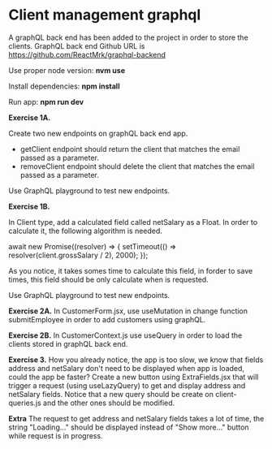 # **Client management graphql**

A graphQL back end has been added to the project in order to store the clients.
GraphQL back end Github URL is https://github.com/ReactMrk/graphql-backend

Use proper node version: **nvm use**

Install dependencies: **npm install**

Run app: **npm run dev**

**Exercise 1A.**

Create two new endpoints on graphQL back end app.

- getClient endpoint should return the client that matches the email passed as a parameter.
- removeClient endpoint should delete the client that matches the email passed as a parameter.

Use GraphQL playground to test new endpoints.

**Exercise 1B.**

In Client type, add a calculated field called netSalary as a Float. In order to calculate it, the following algorithm is needed.

await new Promise((resolver) => {
setTimeout(() => resolver(client.grossSalary / 2), 2000);
});

As you notice, it takes somes time to calculate this field, in forder to save times, this field should be only calculate when is requested.

Use GraphQL playground to test new endpoints.

**Exercise 2A.**
In CustomerForm.jsx, use useMutation in change function submitEmployee in order to add customers using graphQL.

**Exercise 2B.**
In CustomerContext.js use useQuery in order to load the clients stored in graphQL back end.

**Exercise 3.**
How you already notice, the app is too slow, we know that fields address and netSalary don't need to be displayed when app is loaded, could the app be faster?
Create a new button using ExtraFields.jsx that will trigger a request (using useLazyQuery) to get and display address and netSalary fields.
Notice that a new query should be create on client-queries.js and the other ones should be modified.

**Extra**
The request to get address and netSalary fields takes a lot of time, the string "Loading..." should be displayed instead of "Show more..." button while request is in progress.
